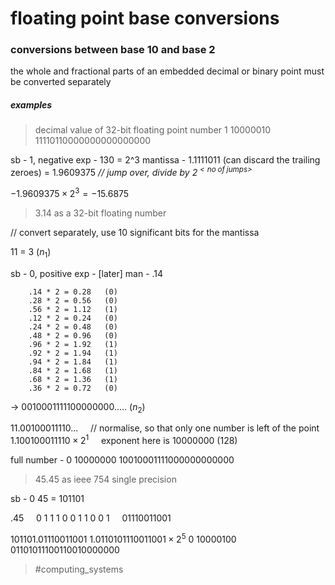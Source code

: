 # floating point base conversions
### conversions between base 10 and base 2
the whole and fractional parts of an embedded decimal or binary point must be converted separately

##### examples
>decimal value of 32-bit floating point number
> 1 10000010 11110110000000000000000

sb - 1, negative
exp - 130 = 2^3
mantissa - 1.1111011 (can discard the trailing zeroes) = 1.9609375
_// jump over, divide by $2^{<no\;of\;jumps>}$_

$-1.9609375 \times 2^3 = -15.6875$

>3.14 as a 32-bit floating number

// convert separately, use 10 significant bits for the mantissa

11 = 3 ($n_1$)

sb  - 0, positive
exp - \[later\]
man - .14

```
	.14 * 2 = 0.28   (0)
    .28 * 2 = 0.56   (0)
    .56 * 2 = 1.12   (1)
    .12 * 2 = 0.24   (0)
    .24 * 2 = 0.48   (0)
    .48 * 2 = 0.96   (0)
    .96 * 2 = 1.92   (1)
    .92 * 2 = 1.94   (1)
    .94 * 2 = 1.84   (1)
    .84 * 2 = 1.68   (1)
    .68 * 2 = 1.36   (1)
    .36 * 2 = 0.72   (0)
```
-> 0010001111100000000..... ($n_2$)

11.00100011110...
&nbsp;&nbsp;&nbsp;&nbsp;// normalise, so that only one number is left of the point
$1.100100011110 \times 2^1$
&nbsp;&nbsp;&nbsp;&nbsp;exponent here is 10000000 (128)

full number - 0 10000000 10010001111000000000000

> 45.45 as ieee 754 single precision

sb - 0
45 = 101101

.45
&nbsp;&nbsp;&nbsp;&nbsp;0 1 1 1 0 0 1 1 0 0 1
&nbsp;&nbsp;&nbsp;&nbsp;01110011001

101101.01110011001
$1.0110101110011001 \times 2 ^ 5$
0 10000100 01101011100110010000000


> #computing_systems 